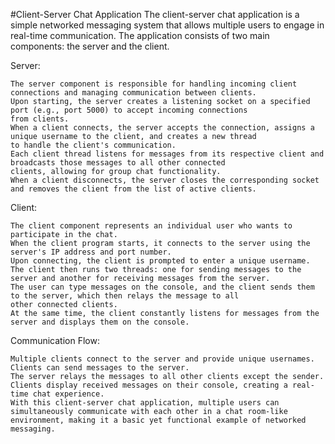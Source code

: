 #Client-Server Chat Application
The client-server chat application is a simple networked messaging system that allows multiple users to engage in real-time communication. The application consists of two main components: the server and the client.

Server:

    The server component is responsible for handling incoming client connections and managing communication between clients.
    Upon starting, the server creates a listening socket on a specified port (e.g., port 5000) to accept incoming connections
    from clients.
    When a client connects, the server accepts the connection, assigns a unique username to the client, and creates a new thread
    to handle the client's communication.
    Each client thread listens for messages from its respective client and broadcasts those messages to all other connected
    clients, allowing for group chat functionality.
    When a client disconnects, the server closes the corresponding socket and removes the client from the list of active clients.

Client:

    The client component represents an individual user who wants to participate in the chat.
    When the client program starts, it connects to the server using the server's IP address and port number.
    Upon connecting, the client is prompted to enter a unique username.
    The client then runs two threads: one for sending messages to the server and another for receiving messages from the server.
    The user can type messages on the console, and the client sends them to the server, which then relays the message to all
    other connected clients.
    At the same time, the client constantly listens for messages from the server and displays them on the console.

Communication Flow:

    Multiple clients connect to the server and provide unique usernames.
    Clients can send messages to the server.
    The server relays the messages to all other clients except the sender.
    Clients display received messages on their console, creating a real-time chat experience.
    With this client-server chat application, multiple users can simultaneously communicate with each other in a chat room-like
    environment, making it a basic yet functional example of networked messaging.
